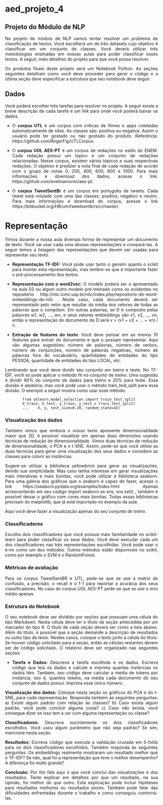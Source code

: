 # aed_projeto_4

## Projeto do Módulo de NLP

<p align='justify'>No projeto do módulo de NLP vamos tentar resolver um problema de classificação de textos. Você escolherá um de três datasets cujo objetivo é classificar em um conjunto de classes. Você deverá utilizar três metodologias ensinadas em nossas aulas para poder classificar esses textos. A seguir, mais detalhes do projeto para que você possa resolver.</p>

<p align='justify'> Os produtos finais deste projeto será um Notebook Python. As seções seguintes detalham como você deve proceder para gerar o código e a última seção deve especificar a estrutura que seu notebook deve seguir.</p>

## Dados

<p align='justify'>Você poderá escolher três tarefas para resolver no projeto. A seguir existe a breve descrição de cada tarefa e um link para onde você poderá baixar os dados.</p>

- <p align='justify'> O <b>corpus UTL</b> é um corpus com críticas de filmes e apps coletadas automaticamente de sites. As classes são: positiva ou negativa. Assim o usuário pode ter gostado ou não gostado do produto. Referência: https://github.com/RogerFig/UTLCorpus.</p>

- <p align='justify'>O <b>corpus UOL AES-PT</b> é um corpus de redações no estilo do ENEM. Cada redação possui um tópico e um conjunto de redações relacionadas. Nesse corpus, existem vários tópicos e suas respectivas redações. O objetivo é predizer a nota final de cada redação de acordo com o grupo de notas 0, 200, 400, 600, 800 e 1000. Para mais informações e download dos dados, acesse o link: https://github.com/evelinamorim/aes-pt.</p>

- <p align='justify'>O <b>corpus TweetSentBr</b> é um corpus em português de tweets. Cada tweet está rotulado com uma das classes: positivo, negativo e neutro. Para mais informações e download do corpus, acesse o link https://bitbucket.org/HBrum/tweetsentbr/src/master/.</p>

# Representação

<p align='justify'>Vimos durante a nossa aula diversas forma de representar um documento de texto. Você vai usar cada uma dessas representações e compará-las. A seguir temos a listagem das representações que devem ser usadas para representar seu texto.</p>

- <p align='justify'><b>Representação TF-IDF:</b> Você pode usar tanto o gensim quanto o scikit para montar esta representação, mas lembre-se que é importante fazer o pré-processamento dos textos.</p>

- <p align='justify'><b>Representação com o word2vec:</b> O modelo poderá ser o apresentado na aula 03 ou algum outro modelo pré-treinado como os existentes no repositório http://nilc.icmc.usp.br/nilc/index.php/repositorio-de-word-embeddings-do-nilc . Neste caso, cada documento deverá ser representado pelo vetor que resultar da média dos vetores de todas as palavras que o compõem. Em outras palavras, se D é composto pelas palavras w1, w2, …, wn, e seus vetores embeddings são v1, v2, …, vn, então a representação do documento de D será v = (v1 + v2 + … + vn) / n.</p>

- <p align='justify'><b>Extração de features do texto:</b> Você deve pensar em ao menos 10 features para extrair do documento e que o possam representar. Aqui vão algumas sugestões: número de palavras, número de verbos, número de conjunções, número de palavras negativas, número de palavras fora do vocabulário, quantidades de entidades do tipo PESSOA, quantidade de entidades do tipo LOCAL, etc.</p>

<p align='justify'>Lembrando que você deve dividir seu conjunto em treino e teste. No TF-IDF, você só pode aplicar o método fit no conjunto de treino. Uma sugestão é dividir 80% do conjunto de dados para treino e 20% para teste. Essa divisão é aleatória, mas você pode usar o método train_test_split para essa divisão. O exemplo a seguir mostra como usar esse método:</p>

            from sklearn.model_selection import train_test_split
            X_train, X_test, y_train, y_test = train_test_split(
            ...    X, y, test_size=0.20, random_state=42)

### Visualização dos dados

<p align='justify'>Também vimos que embora o nosso texto apresente dimensionalidade maior que 2D, é possível visualizar em apenas duas dimensões usando técnicas de redução de dimensionalidade. Vimos duas técnicas de redução de dimensionalidade, o PCA e o t-SNE. Assim, pede-se que você utilize as duas técnicas para gerar uma visualização dos seus dados e considere as classes para colorir as instâncias.</p>

<p align='justify'>Sugere-se utilizar a biblioteca yellowbrick para gerar as visualizações, devido sua simplicidade. Mas caso tenha interesse em gerar visualizações mais interativas e mais bonitas, você pode utilizar a biblioteca seaborn. Para uma galeria dos gráficos que o seaborn é capaz de fazer, acesse o link https://seaborn.pydata.org/examples/index.html . Apenas acrescentando em seu código import seaborn as sns; sns.set() , também é possível deixar o gráfico com cores mais bonitas. Todas essas bibliotecas precisam do matplotlib, que já está importado no exemplo da aula.</p>

<p align='justify'>Aqui você deve fazer a visualização apenas do seu conjunto de treino.</p>

### Classificadores

<p align='justify'>Escolha dois classificadores que você possua mais familiaridade no scikit-learn para poder classificar os seus dados. Você deve executar cada um dos classificadores nas três representações escolhidas. Você pode usar o k-nn como um dos métodos. Outros métodos estão disponíveis no scikit, como por exemplo o SVM e o RandomForest.</p>

### Métricas de avaliação

<p align='justify'>Para os corpus TweetSentBR e UTL, pede-se que se use a matriz de confusão, a precisão, o recall e o f-1 para reportar a acurácia dos seus classificadores. No caso do corpus UOL AES-PT pede-se que se use o erro médio apenas.</p>


### Estrutura do Notebook

<p align='justify'>O seu notebook deve ser dividido por seções que possuam  uma célula do tipo Markdown. Nesta célula deve ter o título da seção antecedida por um marcador do tipo #. O título de cada seção deverá ser como a lista abaixo. Além do título, é possível que a seção demande a descrição de resultados ou outro tipo de texto. Nestes casos, coloque o texto junto à célula do título. Se houver código solicitado para a seção, então as células restantes devem ser de código solicitado.  
O relatório deve ser organizado nas seguintes seções:</p>

- <p align='justify'><b>Tarefa e Dados:</b> Descreva a tarefa escolhida e os dados. Escreva código que leia os dados e calcule e imprima quantas instâncias os dados têm. Também, seu código deve calcular a média de tokens por instância, isto é, quantos tokens, na média cada documento do seu conjunto de dados possui. Imprima esse único número.

<p align='justify'><b>Visualização dos dados:</b> Coloque nesta seção os gráficos do PCA e do t-SNE, para cada representação. Responda também às seguintes perguntas: a) Existe algum padrão com relação às classes? b) Caso exista algum padrão, você pode concluir alguma coisa? c) Caso não exista, você consegue dizer se isso tem a ver com alguma representação ou classe?</p>

<p align='justify'><b>Classificadores:</b> Descreva sucintamente os dois classificadores escolhidos. Você usou algum parâmetro que não seja padrão? Se sim, mencione nesta seção.</p>

<p align='justify'><b>Resultados:</b> Escreva código que execute a validação cruzada em 5-folds para os dois classificadores escolhidos. Também responda às seguintes perguntas: Os embeddings realmente mostraram um resultado melhor que o TF-IDF? Se não, qual foi a representação que teve o melhor desempenho? A diferença foi muito grande?</p>

<p align='justify'><b>Conclusão:</b> Por fim fale aqui o que você conclui das visualizações e dos resultados. Tente explicar em detalhes por que um resultado, na sua opinião, foi melhor do que outro. Esta explicação pode incluir hipóteses para resultados melhores ou resultados piores. Também pode falar das dificuldades enfrentadas durante o trabalho e como conseguiu contorná-las.</p>
